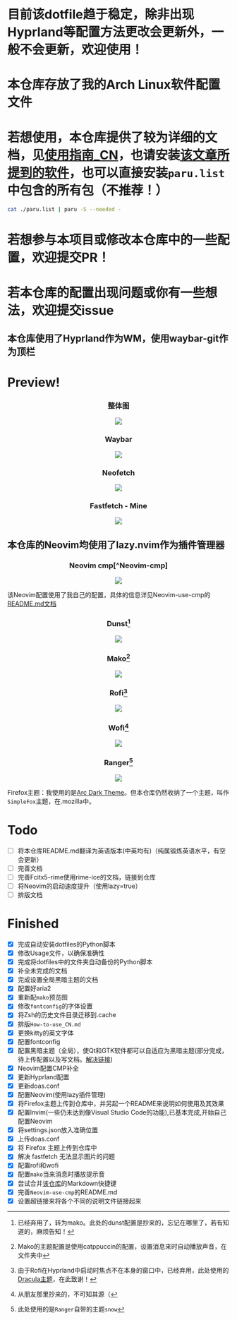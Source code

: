 # 目前该dotfile趋于稳定，除非出现Hyprland等配置方法更改会更新外，一般不会更新，欢迎使用！
# 本仓库存放了我的Arch Linux软件配置文件
# 若想使用，本仓库提供了较为详细的文档，见[使用指南_CN](https://github.com/PILIHU2022/My-dotfiles/blob/main/Usage_CN.md)，也请安装[该文章所提到的软件](https://github.com/PILIHU2022/My-dotfiles/blob/main/Programs.md)，也可以直接安装`paru.list`中包含的所有包（不推荐！）
```bash
cat ./paru.list | paru -S --needed -
```
<!-- # 若想参与或修改本仓库中的一些配置，可来到[ 该仓库 ](https://github.com/PILIHU2022/My-dotfiles-DEV)查看README.md -->
# 若想参与本项目或修改本仓库中的一些配置，欢迎提交PR！
# 若本仓库的配置出现问题或你有一些想法，欢迎提交issue
## 本仓库使用了Hyprland作为WM，使用waybar-git作为顶栏
# Preview!
### <div align='center'>整体图</div>
<p align='center'>
<!-- <img src = 'https://s1.imagehub.cc/images/2024/02/07/165e5420c0410773842aa850e870c4ef.md.png'> -->
<!-- <img src ='https://s1.imagehub.cc/images/2024/07/20/3f71f8008c684f15a5fcb43e1e11ec9b.png'> -->
<img src ='https://s1.imagehub.cc/images/2024/08/23/e408315bfec2454b76e8e95878b3f6ff.png'>
</p>

### <div align='center'>Waybar</div>
<p align='center'>
<img src = 'https://s1.imagehub.cc/images/2024/08/23/2b758fdeb2a73351b6347fd83461fd7d.png'
</p>

### <div align='center'>Neofetch</div>
<p align='center'>
<img src = 'https://s1.imagehub.cc/images/2024/02/07/4fd8aaa28a9ea768ed302dcc2ecb9d85.png'
</p>

### <div align='center'>Fastfetch - Mine</div>
<p align='center'>
<img src = 'https://s1.imagehub.cc/images/2024/02/07/6ee906b80d0050a2814e46ae5de1aa08.png'
</p>

<!-- <div align='center'>Fastfetch - by Meow0x7E</div> -->
<!-- <p align='center'> -->
<!-- <img src = 'https://s1.imagehub.cc/images/2024/02/07/6ee906b80d0050a2814e46ae5de1aa08.png' -->
<!-- </p> -->

<!-- 该配置使用了群友[猫猫](https://github.com/Meow0x7E)的Fastfetch配置，该配置是有猫猫自己动手写的，并没有借鉴其他人的配置。在此致谢！ -->

## 本仓库的Neovim均使用了lazy.nvim作为插件管理器
### <div align='center'>Neovim cmp[^Neovim-cmp]</div>
<p align='center'>
<img src = 'https://s1.imagehub.cc/images/2024/02/07/b135f52f9fbfd87928f655c658e42d11.png'
</p>

该Neovim配置使用了我自己的配置，具体的信息详见Neovim-use-cmp的[README.md文档](https://github.com/PILIHU2022/My-dotfiles/tree/main/.config/nvim)


### <div align='center'>Dunst[^Dunst]</div>
<p align='center'>
<img src = 'https://s1.imagehub.cc/images/2024/03/29/685a08a562184e96488228bb85eaf15d.png'
</p>

[^Dunst]: 已经弃用了，转为mako。此处的dunst配置是抄来的，忘记在哪里了，若有知道的，麻烦告知！

### <div align='center'>Mako[^Mako]</div>
<p align='center'>
<img src = 'https://s1.imagehub.cc/images/2024/08/19/9556798c9c10ca96bdf779b7cc6be0d3.png'
</p>

[^Mako]: Mako的主题配置是使用catppuccin的配置，设置消息来时自动播放声音，在文件夹中

### <div align='center'>Rofi[^Rofi]</div>
<p align='center'>
<img src = 'https://s1.imagehub.cc/images/2024/03/29/306441414fe4c6d18cc46544676de244.png'
</p>

[^Rofi]: 由于Rofi在Hyprland中启动时焦点不在本身的窗口中，已经弃用，此处使用的[Dracula主题](https://draculatheme.com/rofi)，在此致谢！

### <div align='center'>Wofi[^Wofi]</div>
<p align='center'>
<img src = 'https://s1.imagehub.cc/images/2024/03/29/18f8de49964d01b161cd51958ceab59c.png'
</p>

[^Wofi]: 从朋友那里抄来的，不可知其源（

### <div align='center'>Ranger[^Ranger]</div>
<p align='center'>
<img src = 'https://s1.imagehub.cc/images/2024/08/30/6b908f7224d6c6aa7e04e50f5f7413b9.png'
</p>

[^Ranger]: 此处使用的是`Ranger`自带的主题`snow`

Firefox主题：我使用的是[Arc Dark Theme](https://addons.mozilla.org/en-US/firefox/addon/arc-dark-theme-we/?utm_content=addons-manager-reviews-link&utm_medium=firefox-browser&utm_source=firefox-browser)。但本仓库仍然收纳了一个主题，叫作`SimpleFox`主题，在.mozilla中。

# Todo
* [ ] 将本仓库README.md翻译为英语版本(中英均有)（纯属锻炼英语水平，有空会更新）
* [ ] 完善文档
* [ ] 完善Fcitx5-rime使用rime-ice的文档，链接到仓库
* [ ] 将Neovim的启动速度提升（使用lazy=true）
* [ ] 排版文档

# Finished
* [x] 完成自动安装dotfiles的Python脚本
* [x] 修改Usage文件，以确保准确性
* [x] 完成将dotfiles中的文件夹自动备份的Python脚本
* [x] 补全未完成的文档
* [x] 完成设置全局黑暗主题的文档
* [x] 配置好aria2
* [x] 重新配`mako`预览图
* [x] 修改`fontconfig`的字体设置
* [x] 将Zsh的历史文件目录迁移到.cache
* [x] 排版`How-to-use_CN.md`
* [x] 更换kitty的英文字体
* [x] 配置fontconfig
* [x] 配置黑暗主题（全局），使Qt和GTK软件都可以自适应为黑暗主题(部分完成，待上传配置以及写文档。[解决链接](https://github.com/hyprwm/Hyprland/discussions/5867))
* [x] Neovim配置CMP补全
* [x] 更新Hyprland配置
* [x] 更新doas.conf
* [x] 配置Neovim(使用lazy插件管理)
* [x] 将Firefox主题上传到仓库中，并另起一个README来说明如何使用及其效果
* [x] 配置lnvim(一些仍未达到像Visual Studio Code的功能),已基本完成,开始自己配置Neovim
* [x] 将settings.json放入准确位置
* [x] 上传doas.conf
* [x] 将 Firefox 主题上传到仓库中
* [x] 解决 fastfetch 无法显示图片的问题
* [x] 配置rofi和wofi
* [x] 配置`mako`当来消息时播放提示音
* [x] 尝试合并[该仓库](https://github.com/Kicamon/nvim)的Markdown快捷键
* [x] 完善`Neovim-use-cmp`的README.md
* [x] 设置超链接来将各个不同的说明文件链接起来
